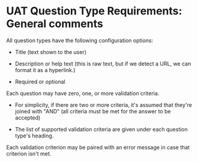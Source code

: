 # UAT Question Type Requirements: General comments

All question types have the following configuration options:

-   Title (text shown to the user)

-   Description or help text (this is raw text, but if we detect a URL, we can format it as a hyperlink.)

-   Required or optional

Each question may have zero, one, or more validation criteria.

-   For simplicity, if there are two or more criteria, it's assumed that they're joined with "AND" (all criteria must be met for the answer to be accepted)

-   The list of supported validation criteria are given under each question type's heading.

Each validation criterion may be paired with an error message in case that criterion isn't met.